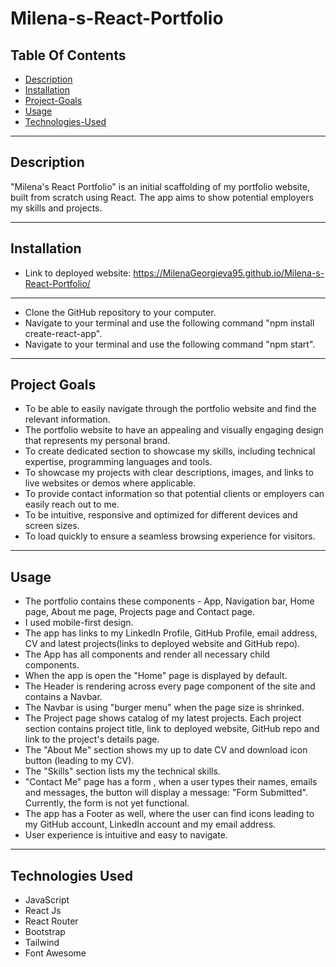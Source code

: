 # Milena-s-React-Portfolio

 ## Table Of Contents
  - [Description](#description)
  - [Installation](#installation)
  - [Project-Goals](#project-goals)
  - [Usage](#usage)
  - [Technologies-Used](#technologies-used)

--- 

## Description
"Milena's React Portfolio" is an initial scaffolding of my portfolio website, built from scratch using React. The app aims to show potential employers my skills and projects.

--- 

## Installation
 
- Link to deployed website: https://MilenaGeorgieva95.github.io/Milena-s-React-Portfolio/ 
--- 

- Clone the GitHub repository to your computer.
- Navigate to your terminal and use the following command "npm install create-react-app".
- Navigate to your terminal and use the following command "npm start".

 
---

## Project Goals 
- To be able to easily navigate through the portfolio website and find the relevant information.
- The portfolio website to have an appealing and visually engaging design that represents my personal brand.
- To create dedicated section to showcase my skills, including technical expertise, programming languages and tools.
- To showcase my projects with clear descriptions, images, and links to live websites or demos where applicable.
- To provide contact information so that potential clients or employers can easily reach out to me.
- To be intuitive, responsive and optimized for different devices and screen sizes.
- To load quickly to ensure a seamless browsing experience for visitors.


---


## Usage

- The portfolio contains these components - App, Navigation bar, Home page, About me page, Projects page and Contact page.
- I used mobile-first design.
- The app has links to my LinkedIn Profile, GitHub Profile, email address, CV and latest projects(links to deployed website and GitHub repo).
- The App has all components and render all necessary child components.
- When the app is open the "Home" page is displayed by default.
- The Header is rendering across every page component of the site and contains a Navbar.
- The Navbar is using "burger menu" when the page size is shrinked.
- The Project page shows catalog of my latest projects. Each project section contains project title, link to deployed website, GitHub repo and link to the project's details page.
- The "About Me" section shows my up to date CV and download icon button (leading to my CV).
- The "Skills" section lists my the technical skills.
- "Contact Me" page has a form , when a user types their names, emails and messages, the button will display a message: "Form Submitted". Currently, the form is not yet functional.
- The app has a Footer as well, where the user can find icons leading to my GitHub account, LinkedIn account and my email address.
- User experience is intuitive and easy to navigate.


---


## Technologies Used
- JavaScript
- React Js
- React Router
- Bootstrap
- Tailwind
- Font Awesome


